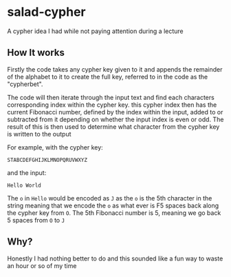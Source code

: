 # salad-cypher

A cypher idea I had while not paying attention during a lecture

## How It works
Firstly the code takes any cypher key given to it and appends the remainder of the alphabet to it to create the full key, referred to in the code as the "cypherbet". 

The code will then iterate through the input text and find each characters corresponding index within the cypher key. this cypher index then has the current Fibonacci number, defined by the index within the input, added to or subtracted from it depending on whether the input index is even or odd. The result of this is then used to determine what character from the cypher key is written to the output

For example, with the cypher key:

`STABCDEFGHIJKLMNOPQRUVWXYZ`

and the input:

`Hello World`

The `o` in `Hello` would be encoded as `J` as the `o` is the 5th character in the string meaning that we encode the `o` as what ever is F5 spaces back along the cypher key from `O`. The 5th Fibonacci number is 5, meaning we go back 5 spaces from `O` to `J`

## Why?

Honestly I had nothing better to do and this sounded like a fun way to waste an hour or so of my time